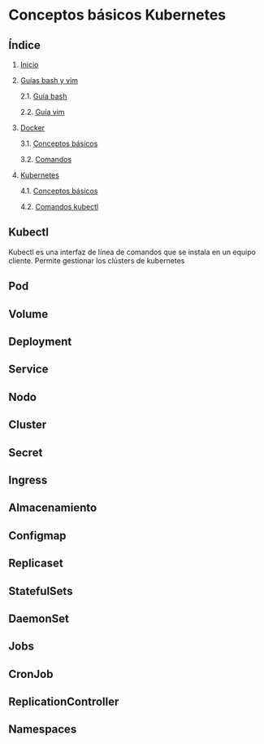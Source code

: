 # Conceptos básicos Kubernetes

## Índice

1. [Inicio](../../../)
2. [Guías bash y vim](../Guias_bash_y_vim/)

    2.1. [Guía bash](../Guias_bash_y_vim/bash.md)

    2.2. [Guía vim](../Guias_bash_y_vim/vim.md)
 
3. [Docker](../Docker/)

    3.1. [Conceptos básicos](../Docker/Conceptos.md)
    
    3.2. [Comandos](../Docker/comandos.md)

4. [Kubernetes](.)

    4.1. [Conceptos básicos](./Conceptos.md)

    4.2. [Comandos kubectl](./Comandos_kubectl.md)

## Kubectl
Kubectl es una interfaz de línea de comandos que se instala en un equipo cliente. Permite gestionar los clústers de kubernetes 
## Pod

## Volume

## Deployment

## Service

## Nodo

## Cluster

## Secret

## Ingress

## Almacenamiento

## Configmap

## Replicaset

## StatefulSets

## DaemonSet

## Jobs

## CronJob

## ReplicationController

## Namespaces

